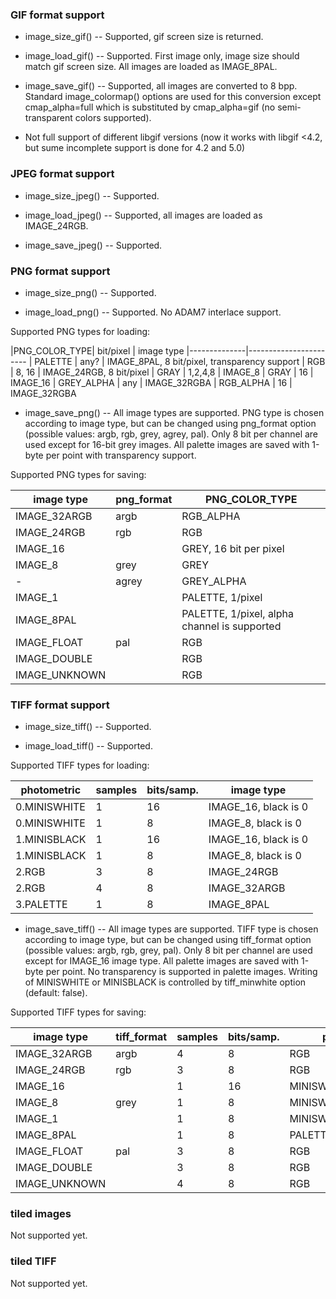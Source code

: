 ### GIF format support

* image_size_gif() -- Supported, gif screen size is returned.

* image_load_gif() -- Supported. First image only,
image size should match gif screen size. All images are loaded as
IMAGE_8PAL.

* image_save_gif() -- Supported, all images are converted to 8 bpp.
Standard image_colormap() options are used for this conversion except
cmap_alpha=full which is substituted by cmap_alpha=gif (no
semi-transparent colors supported).

* Not full support of different libgif versions (now it works with libgif
<4.2, but sume incomplete support is done for 4.2 and 5.0)

### JPEG format support

* image_size_jpeg() -- Supported.

* image_load_jpeg() -- Supported, all images are loaded as IMAGE_24RGB.

* image_save_jpeg() -- Supported.

### PNG format support

* image_size_png() -- Supported.



* image_load_png() -- Supported. No ADAM7 interlace support.

Supported PNG types for loading:

|PNG_COLOR_TYPE| bit/pixel | image type
|--------------|-----------------------
| PALETTE      | any?      | IMAGE_8PAL, 8 bit/pixel, transparency support
| RGB          | 8, 16     | IMAGE_24RGB, 8 bit/pixel
| GRAY         | 1,2,4,8   | IMAGE_8
| GRAY         | 16        | IMAGE_16
| GREY_ALPHA   | any       | IMAGE_32RGBA
| RGB_ALPHA    | 16        | IMAGE_32RGBA


* image_save_png() -- All image types are supported. PNG type is chosen
according to image type, but can be changed using png_format option
(possible values: argb, rgb, grey, agrey, pal). Only 8 bit per channel
are used except for 16-bit grey images. All palette images
are saved with 1-byte per point with transparency support.

Supported PNG types for saving:

|  image type   | png_format  | PNG_COLOR_TYPE
|---------------|-------------|-------------
|IMAGE_32ARGB   | argb        | RGB_ALPHA
|IMAGE_24RGB    | rgb         | RGB
|IMAGE_16       |             | GREY, 16 bit per pixel
|IMAGE_8        | grey        | GREY
|-              | agrey       | GREY_ALPHA
|IMAGE_1        |             | PALETTE, 1/pixel
|IMAGE_8PAL     |             | PALETTE, 1/pixel, alpha channel is supported
|IMAGE_FLOAT    | pal         | RGB
|IMAGE_DOUBLE   |             | RGB
|IMAGE_UNKNOWN  |             | RGB

### TIFF format support

* image_size_tiff() -- Supported.

* image_load_tiff() -- Supported.

Supported TIFF types for loading:

| photometric  | samples | bits/samp.| image type
|--------------|---------|-----------|-------
| 0.MINISWHITE |   1     |    16     | IMAGE_16, black is 0
| 0.MINISWHITE |   1     |     8     | IMAGE_8,  black is 0
| 1.MINISBLACK |   1     |    16     | IMAGE_16, black is 0
| 1.MINISBLACK |   1     |     8     | IMAGE_8,  black is 0
| 2.RGB        |   3     |     8     | IMAGE_24RGB
| 2.RGB        |   4     |     8     | IMAGE_32ARGB
| 3.PALETTE    |   1     |     8     | IMAGE_8PAL

* image_save_tiff() -- All image types are supported. TIFF type is chosen
according to image type, but can be changed using tiff_format option
(possible values: argb, rgb, grey, pal). Only 8 bit per channel are used
except for IMAGE_16 image type. All palette images are saved with 1-byte
per point. No transparency is supported in palette images. Writing of
MINISWHITE or MINISBLACK is controlled by tiff_minwhite option (default:
false).

Supported TIFF types for saving:

|  image type  | tiff_format | samples | bits/samp.| photometric
|--------------|-------------|---------|-----------|-------------
|IMAGE_32ARGB  | argb        |   4     |    8      | RGB
|IMAGE_24RGB   | rgb         |   3     |    8      | RGB
|IMAGE_16      |             |   1     |   16      | MINISWHITE/MINISBLACK
|IMAGE_8       | grey        |   1     |    8      | MINISWHITE/MINISBLACK
|IMAGE_1       |             |   1     |    8      | MINISWHITE/MINISBLACK
|IMAGE_8PAL    |             |   1     |    8      | PALETTE
|IMAGE_FLOAT   | pal         |   3     |    8      | RGB
|IMAGE_DOUBLE  |             |   3     |    8      | RGB
|IMAGE_UNKNOWN |             |   4     |    8      | RGB


### tiled images

Not supported yet.

### tiled TIFF

Not supported yet.
